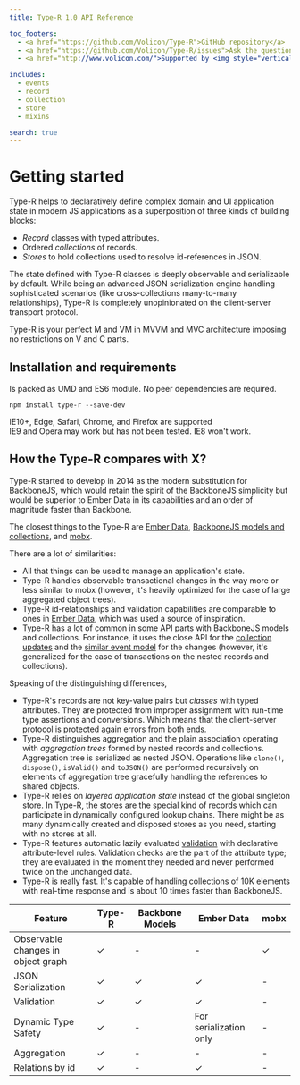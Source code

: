 ```yaml
---
title: Type-R 1.0 API Reference

toc_footers:
  - <a href="https://github.com/Volicon/Type-R">GitHub repository</a>
  - <a href="https://github.com/Volicon/Type-R/issues">Ask the question or report the bug</a>
  - <a href="http://www.volicon.com/">Supported by <img style="vertical-align: middle" src="images/volicon_verizon_dm.png"/></a>

includes:
  - events
  - record
  - collection
  - store
  - mixins

search: true
---
```


# Getting started

Type-R helps to declaratively define complex domain and UI application state in modern JS applications as a superposition of three kinds of building blocks:

- *Record* classes with typed attributes.
- Ordered *collections* of records.
- *Stores* to hold collections used to resolve id-references in JSON.

The state defined with Type-R classes is deeply observable and serializable by default. While being an advanced JSON serialization engine handling sophisticated scenarios (like cross-collections many-to-many relationships), Type-R is completely unopinionated on the client-server transport protocol.

Type-R is your perfect M and VM in MVVM and MVC architecture imposing no restrictions on V and C parts.

## Installation and requirements

Is packed as UMD and ES6 module. No peer dependencies are required.

`npm install type-r --save-dev`

<aside class="success">IE10+, Edge, Safari, Chrome, and Firefox are supported</aside>

<aside class="warning">IE9 and Opera may work but has not been tested. IE8 won't work.</aside>

## How the Type-R compares with X?

Type-R started to develop in 2014 as the modern substitution for BackboneJS, which would retain the spirit of the BackboneJS simplicity but would be superior to Ember Data in its capabilities and an order of magnitude faster than Backbone.

The closest things to the Type-R are [Ember Data](https://guides.emberjs.com/v2.2.0/models/), [BackboneJS models and collections](http://backbonejs.org/#Model), and [mobx](https://github.com/mobxjs/mobx). 

There are a lot of similarities:

- All that things can be used to manage an application's state.
- Type-R handles observable transactional changes in the way more or less similar to mobx (however, it's heavily optimized for the case of large aggregated object trees).
- Type-R id-relationships and validation capabilities are comparable to ones in [Ember Data](https://guides.emberjs.com/v2.2.0/models/relationships/), which was used a source of inspiration.
- Type-R has a lot of common in some API parts with BackboneJS models and collections. For instance, it uses the close API for the [collection updates](#update) and the [similar event model](#built-in-events) for the changes (however, it's generalized for the case of transactions on the nested records and collections).

Speaking of the distinguishing differences,

- Type-R's records are not key-value pairs but _classes_ with typed attributes. They are protected from improper assignment with run-time type assertions and conversions. Which means that the client-server protocol is protected again errors from both ends.
- Type-R distinguishes aggregation and the plain association operating with _aggregation trees_ formed by nested records and collections. Aggregation tree is serialized as nested JSON. Operations like `clone()`, `dispose()`, `isValid()` and `toJSON()` are performed recursively on elements of aggregation tree gracefully handling the references to shared objects.
- Type-R relies on _layered application state_ instead of the global singleton store. In Type-R, the stores are the special kind of records which can participate in dynamically configured lookup chains. There might be as many dynamically created and disposed stores as you need, starting with no stores at all.
- Type-R features automatic lazily evaluated [validation](#validation) with declarative attribute-level rules. Validation checks are the part of the attribute type; they are evaluated in the moment they needed and never performed twice on the unchanged data. 
- Type-R is really fast. It's capable of handling collections of 10K elements with real-time response and is about 10 times faster than BackboneJS.

Feature | Type-R | Backbone Models | Ember Data | mobx
-|-|-|-|-
Observable changes in object graph | ✓ | - | - | ✓
JSON Serialization | ✓ | ✓ | ✓ | -
Validation | ✓ | ✓ | ✓ | -
Dynamic Type Safety | ✓ | - | For serialization only | -
Aggregation | ✓ | - | - | -
Relations by id | ✓ | - | ✓ | - 
